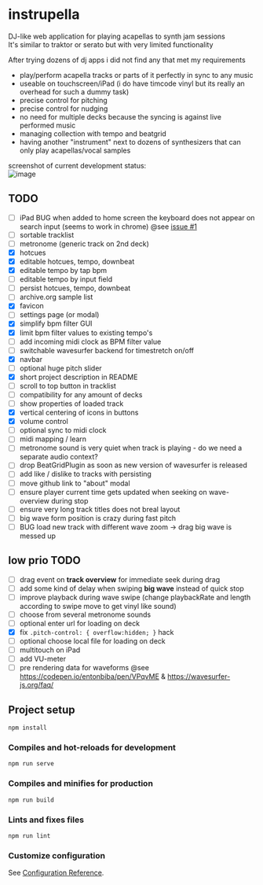 # instrupella
DJ-like web application for playing acapellas to synth jam sessions  
It's similar to traktor or serato but with very limited functionality  

After trying dozens of dj apps i did not find any that met my requirements
 - play/perform acapella tracks or parts of it perfectly in sync to any music
 - useable on touchscreen/iPad (i do have timcode vinyl but its really an overhead for such a dummy task)
 - precise control for pitching
 - precise control for nudging
 - no need for multiple decks because the syncing is against live performed music
 - managing collection with tempo and beatgrid
 - having another "instrument" next to dozens of synthesizers that can only play acapellas/vocal samples

screenshot of current development status:  
![image](https://user-images.githubusercontent.com/7056051/156877461-259bab79-31ac-49d5-a8a9-265d9e6011bb.png)  

## TODO
  - [ ] iPad BUG when added to home screen the keyboard does not appear on search input (seems to work in chrome) @see [issue #1](https://github.com/othmar52/instrupella/issues/1)
  - [ ] sortable tracklist
  - [ ] metronome (generic track on 2nd deck)
  - [x] hotcues
  - [x] editable hotcues, tempo, downbeat
  - [x] editable tempo by tap bpm
  - [ ] editable tempo by input field
  - [ ] persist hotcues, tempo, downbeat
  - [ ] archive.org sample list
  - [x] favicon
  - [ ] settings page (or modal)
  - [x] simplify bpm filter GUI
  - [x] limit bpm filter values to existing tempo's
  - [ ] add incoming midi clock as BPM filter value
  - [ ] switchable wavesurfer backend for timestretch on/off
  - [x] navbar
  - [ ] optional huge pitch slider
  - [x] short project description in README
  - [ ] scroll to top button in tracklist
  - [ ] compatibility for any amount of decks
  - [ ] show properties of loaded track
  - [x] vertical centering of icons in buttons
  - [x] volume control
  - [ ] optional sync to midi clock
  - [ ] midi mapping / learn
  - [ ] metronome sound is very quiet when track is playing - do we need a separate audio context?
  - [ ] drop BeatGridPlugin as soon as new version of wavesurfer is released
  - [ ] add like / dislike to tracks with persisting
  - [ ] move github link to "about" modal
  - [ ] ensure player current time gets updated when seeking on wave-overview during stop
  - [ ] ensure very long track titles does not breal layout
  - [ ] big wave form position is crazy during fast pitch
  - [ ] BUG load new track with different wave zoom -> drag big wave is messed up

## low prio TODO
  - [ ] drag event on **track overview** for immediate seek during drag
  - [ ] add some kind of delay when swiping **big wave** instead of quick stop
  - [ ] improve playback during wave swipe (change playbackRate and length according to swipe move to get vinyl like sound)
  - [ ] choose from several metronome sounds
  - [ ] optional enter url for loading on deck
  - [x] fix `.pitch-control: { overflow:hidden; }` hack
  - [ ] optional choose local file for loading on deck
  - [ ] multitouch on iPad
  - [ ] add VU-meter
  - [ ] pre rendering data for waveforms @see https://codepen.io/entonbiba/pen/VPqvME & https://wavesurfer-js.org/faq/

## Project setup
```
npm install
```

### Compiles and hot-reloads for development
```
npm run serve
```

### Compiles and minifies for production
```
npm run build
```

### Lints and fixes files
```
npm run lint
```

### Customize configuration
See [Configuration Reference](https://cli.vuejs.org/config/).
